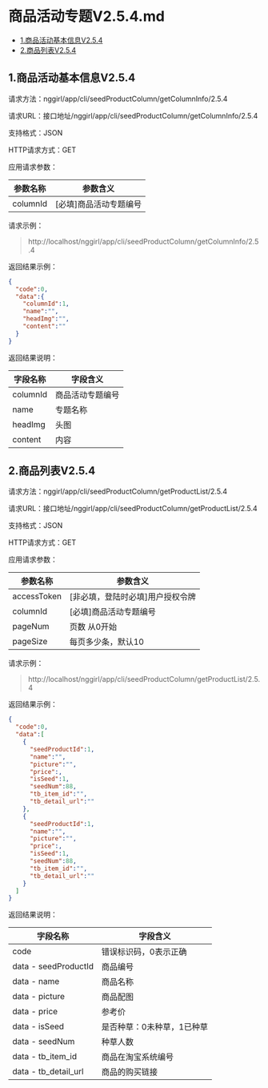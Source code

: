 # 商品活动专题V2.5.4.md


* [1.商品活动基本信息V2.5.4](#1)
* [2.商品列表V2.5.4](#2)


<h2 id="1">1.商品活动基本信息V2.5.4</h2>

请求方法：nggirl/app/cli/seedProductColumn/getColumnInfo/2.5.4

请求URL：接口地址/nggirl/app/cli/seedProductColumn/getColumnInfo/2.5.4

支持格式：JSON

HTTP请求方式：GET

应用请求参数：

|参数名称	|参数含义
|---|---|
|columnId|[必填]商品活动专题编号


请求示例：

> http://localhost/nggirl/app/cli/seedProductColumn/getColumnInfo/2.5.4

返回结果示例：
```json
{
  "code":0,
  "data":{
    "columnId":1,
    "name":"",
    "headImg":"",
    "content":""
  }
}
```

返回结果说明：

|字段名称|字段含义|
|----|----|
|columnId|商品活动专题编号|
|name|专题名称|
|headImg|头图|
|content|内容|





<h2 id="2">2.商品列表V2.5.4</h2>

请求方法：nggirl/app/cli/seedProductColumn/getProductList/2.5.4

请求URL：接口地址/nggirl/app/cli/seedProductColumn/getProductList/2.5.4

支持格式：JSON

HTTP请求方式：GET

应用请求参数：

|参数名称	|参数含义
|---|---|
|accessToken|[非必填，登陆时必填]用户授权令牌|
|columnId|[必填]商品活动专题编号
|pageNum|页数 从0开始|
|pageSize|每页多少条，默认10|


请求示例：

> http://localhost/nggirl/app/cli/seedProductColumn/getProductList/2.5.4

返回结果示例：
```json
{
  "code":0,
  "data":[
    {
      "seedProductId":1,
      "name":"",
      "picture":"",
      "price":,
      "isSeed":1,
      "seedNum":88,
      "tb_item_id":"",
      "tb_detail_url":""
    },
    {
      "seedProductId":1,
      "name":"",
      "picture":"",
      "price":,
      "isSeed":1,
      "seedNum":88,
      "tb_item_id":"",
      "tb_detail_url":""
    }
  ]
}
```

返回结果说明：

|字段名称|字段含义|
|----|----|
|code|错误标识码，0表示正确|
|data - seedProductId|商品编号|
|data - name|商品名称|
|data - picture|商品配图|
|data - price|参考价|
|data - isSeed|是否种草：0未种草，1已种草|
|data - seedNum|种草人数|
|data - tb_item_id|商品在淘宝系统编号|
|data - tb_detail_url|商品的购买链接|
